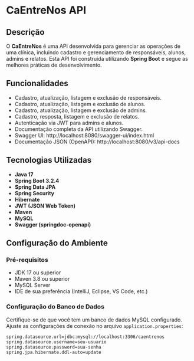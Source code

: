 # CaEntreNos API

## Descrição

O **CaEntreNos** é uma API desenvolvida para gerenciar as operações de uma clínica, incluindo cadastro e gerenciamento de responsáveis, alunos, admins e relatos. Esta API foi construída utilizando **Spring Boot** e segue as melhores práticas de desenvolvimento.

## Funcionalidades

- Cadastro, atualização, listagem e exclusão de responsáveis.
- Cadastro, atualização, listagem e exclusão de alunos.
- Cadastro, atualização, listagem e exclusão de admins.
- Cadastro, resposta, listagem e exclusão de relatos.
- Autenticação via JWT para admins e alunos.
- Documentação completa da API utilizando Swagger.
- Swagger UI: http://localhost:8080/swagger-ui/index.html
- Documentação JSON (OpenAPI): http://localhost:8080/v3/api-docs

## Tecnologias Utilizadas

- **Java 17**
- **Spring Boot 3.2.4**
- **Spring Data JPA**
- **Spring Security**
- **Hibernate**
- **JWT (JSON Web Token)**
- **Maven**
- **MySQL**
- **Swagger (springdoc-openapi)**

## Configuração do Ambiente

### Pré-requisitos

- JDK 17 ou superior
- Maven 3.8 ou superior
- MySQL Server
- IDE de sua preferência (IntelliJ, Eclipse, VS Code, etc.)

### Configuração do Banco de Dados

Certifique-se de que você tem um banco de dados MySQL configurado. Ajuste as configurações de conexão no arquivo `application.properties`:

```properties
spring.datasource.url=jdbc:mysql://localhost:3306/caentrenos
spring.datasource.username=seu-usuario
spring.datasource.password=sua-senha
spring.jpa.hibernate.ddl-auto=update

